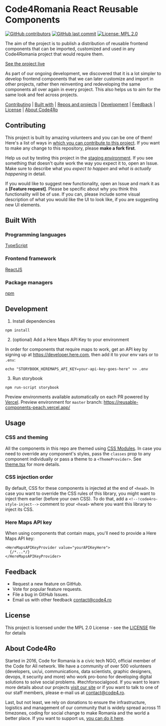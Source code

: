 # Code4Romania React Reusable Components

[![GitHub contributors](https://img.shields.io/github/contributors/code4romania/reusable-components.svg?style=for-the-badge)](https://github.com/code4romania/reusable-components/graphs/contributors) [![GitHub last commit](https://img.shields.io/github/last-commit/code4romania/reusable-components.svg?style=for-the-badge)](https://github.com/code4romania/reusable-components/commits/master) [![License: MPL 2.0](https://img.shields.io/badge/license-MPL%202.0-brightgreen.svg?style=for-the-badge)](https://opensource.org/licenses/MPL-2.0)

The aim of the project is to publish a distribution of reusable frontend components that can be imported, customized and used in any Code4Romania project that would require them.

[See the project live](https://reusable-components-peach.vercel.app/)

As part of our ongoing development, we discovered that it is a lot simpler to develop frontend components that we can later customize and import in other projects, rather then reinventing and redeveloping the same components all over again in every project. This also helps us to aim for the same look and feel across projects.

[Contributing](#contributing) | [Built with](#built-with) | [Repos and projects](#repos-and-projects) | [Development](#development) | [Feedback](#feedback) | [License](#license) | [About Code4Ro](#about-code4ro)

## Contributing

This project is built by amazing volunteers and you can be one of them! Here's a list of ways in [which you can contribute to this project](https://github.com/code4romania/.github/blob/master/CONTRIBUTING.md). If you want to make any change to this repository, please **make a fork first**.

Help us out by testing this project in the [staging environment](https://reusable-components-peach.vercel.app/). If you see something that doesn't quite work the way you expect it to, open an Issue. Make sure to describe what you _expect to happen_ and _what is actually happening_ in detail.

If you would like to suggest new functionality, open an Issue and mark it as a __[Feature request]__. Please be specific about why you think this functionality will be of use. If you can, please include some visual description of what you would like the UI to look like, if you are suggesting new UI elements.

## Built With

### Programming languages

[TypeScript](https://www.typescriptlang.org)

### Frontend framework

[ReactJS](https://reactjs.org)

### Package managers

[npm](https://www.npmjs.com)

## Development

1. Install dependencies

```
npm install
```

2. (optional) Add a Here Maps API Key to your environment

In order for components that require maps to work, get an API key by signing up at https://developer.here.com, then add it to your env vars or to `.env`:

```
echo "STORYBOOK_HEREMAPS_API_KEY=your-api-key-goes-here" >> .env
```

3. Run storybook

```
npm run-script storybook
```

Preview environments available automatically on each PR powered by [Vercel](https://vercel.com/). Preview environment for `master` branch: https://reusable-components-peach.vercel.app/

## Usage

### CSS and theming

All the components in this repo are themed using [CSS Modules](https://github.com/css-modules/css-modules). In case you need to override any component's styles, pass the `classes` prop to any component individually or pass a theme to a `<ThemeProvider>`. See [theme.tsx](src/util/theme.tsx) for more details.

### CSS injection order

By default, CSS for these components is injected at the end of `<head>`. In case you want to override the CSS rules of this library, you might want to inject them earlier (before your own CSS). To do that, add a `<!--!code4ro-style-inject-->` comment to your `<head>` where you want this library to inject its CSS.

### Here Maps API key

When using components that contain maps, you'll need to provide a Here Maps API key:

```
<HereMapsAPIKeyProvider value="yourAPIKeyHere">
  {/*...*/}
</HereMapsAPIKeyProvider>
```

## Feedback

* Request a new feature on GitHub.
* Vote for popular feature requests.
* File a bug in GitHub Issues.
* Email us with other feedback contact@code4.ro

## License

This project is licensed under the MPL 2.0 License - see the [LICENSE](LICENSE) file for details

## About Code4Ro

Started in 2016, Code for Romania is a civic tech NGO, official member of the Code for All network. We have a community of over 500 volunteers (developers, ux/ui, communications, data scientists, graphic designers, devops, it security and more) who work pro-bono for developing digital solutions to solve social problems. #techforsocialgood. If you want to learn more details about our projects [visit our site](https://www.code4.ro/en/) or if you want to talk to one of our staff members, please e-mail us at contact@code4.ro.

Last, but not least, we rely on donations to ensure the infrastructure, logistics and management of our community that is widely spread across 11 timezones, coding for social change to make Romania and the world a better place. If you want to support us, [you can do it here](https://code4.ro/en/donate/).
